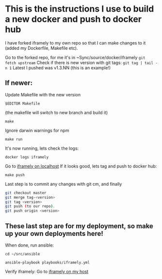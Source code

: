 # This is the instructions I use to build a new docker and push to docker hub

I have forked iframely to my own repo so that I can make changes to it (added my Dockerfile, Makefile etc).

Go to the forked repo, for me it's in ~Sync/source/docker/iframely
`git fetch upstream`
Check if there is new version with git tags: 
`git tag | tail -n 1`
Latest I pushed was v1.3.NN (this is an example!)

## If newer:
Update Makefile with the new version

`$EDITOR Makefile`

(the makefile will switch to new branch and build it)

`make`

Ignore darwin warnings for npm 

`make run`

It's now running, lets check the logs:

`docker logs iframely`

Go to [iframely on localhost](http://localhost:8061/debug) 
If it looks good, lets tag and push to docker hub:

`make push`

Last step is to commit any changes with git cm, and finally
```bash
git checkout master
git merge tag-<version>
git tag <version>
git push (to our repo).
git push origin <version>
```

## These last step are for my deployment, so make up your own deployments here!
When done, run ansible:

```
cd ~/src/ansible

ansible-playbook playbooks/iframely.yml 
```

Verify iframely:
Go to [iframely on my host](https://<hostname.example.com>/iframely?uri=https%3A%2F%2Fsoundcloud.com%2Fsysoparna)


